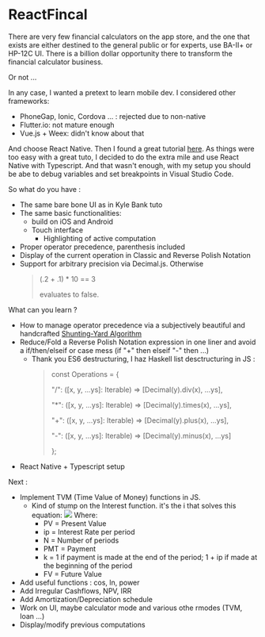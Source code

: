 # ReactFincal

There are very few financial calculators on the app store, and the one that exists are either destined to the general public or for experts, use BA-II+ or HP-12C UI.
There is a billion dollar opportunity there to transform the financial calculator business.

Or not ...

In any case, I wanted a pretext to learn mobile dev. I considered other frameworks:
* PhoneGap, Ionic, Cordova ... : rejected due to non-native
* Flutter.io: not mature enough
* Vue.js + Weex: didn't know about that

And choose React Native. Then I found a great tutorial [here](https://kylewbanks.com/blog/react-native-tutorial-part-1-hello-react).
As things were too easy with a great tuto, I decided to do the extra mile and use React Native with Typescript.
And that wasn't enough, with my setup you should be abe to debug variables and set breakpoints in Visual Studio Code.


So what do you have :
- The same bare bone UI as in Kyle Bank tuto
- The same basic functionalities:
    * build on iOS and Android
    * Touch interface
        * Highlighting of active computation
- Proper operator precedence, parenthesis included
- Display of the current operation in Classic and Reverse Polish Notation
- Support for arbitrary precision via Decimal.js.
    Otherwise
    > (.2 + .1) * 10 == 3
    >
    > evaluates to false.


What can you learn ?
* How to manage operator precedence via a subjectively beautiful and handcrafted [Shunting-Yard Algorithm](https://en.wikipedia.org/wiki/Shunting-yard_algorithm)
* Reduce/Fold a Reverse Polish Notation expression in one liner and avoid
a if/then/elseif or case mess (if "+" then elseif "-" then ...)
    * Thank you ES6 destructuring, I haz Haskell list desctructuring in JS :
        > const Operations = {
        >
        > "/": ([x, y, ...ys]: Iterable<number>) => [Decimal(y).div(x), ...ys],
        >
        > "*": ([x, y, ...ys]: Iterable<number>) => [Decimal(y).times(x), ...ys],
        >
        > "+": ([x, y, ...ys]: Iterable<number>) => [Decimal(y).plus(x), ...ys],
        >
        > "-": ([x, y, ...ys]: Iterable<number>) => [Decimal(y).minus(x), ...ys]
        >
        > };
* React Native + Typescript setup


Next :
* Implement TVM (Time Value of Money) functions in JS.
    * Kind of stump on the Interest function. it's the i that solves this equation:
    ![](http://www.getobjects.com/Graphics/zero.gif)
    Where:
        * PV = Present Value
        * ip = Interest Rate per period
        * N = Number of periods
        * PMT = Payment
        * k = 1 if payment is made at the end of the period; 1 + ip if made at the beginning of the period
        * FV = Future Value
* Add useful functions : cos, ln, power
* Add Irregular Cashflows, NPV, IRR
* Add Amortization/Depreciation schedule
* Work on UI, maybe calculator mode and various othe rmodes (TVM, loan ...)
* Display/modify previous computations
